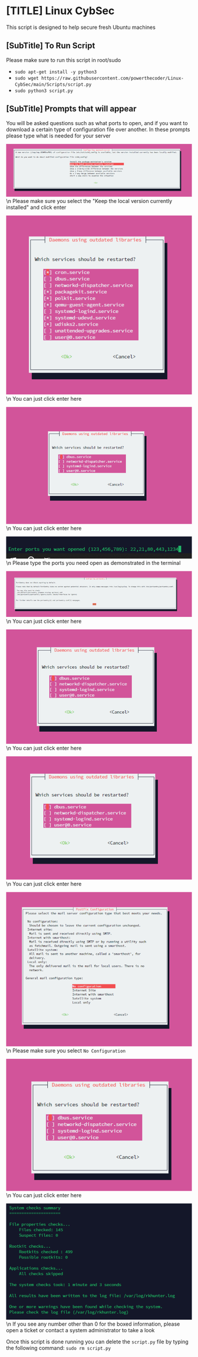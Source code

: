 # [TITLE] Linux CybSec

This script is designed to help secure fresh Ubuntu machines

## [SubTitle] To Run Script
Please make sure to run this script in root/sudo
- `sudo apt-get install -y python3`
- `sudo wget https://raw.githubusercontent.com/powerthecoder/Linux-CybSec/main/Scripts/script.py`
- `sudo python3 script.py`

## [SubTitle] Prompts that will appear
You will be asked questions such as what ports to open, and if you want to download a certain type of configuration file over another. In these prompts please type what is needed for your server

![Photo 1](Photos/photo1.png)\n
Please make sure you select the "Keep the local version currently installed" and click enter

![Photo 2](Photos/photo2.png)\n
You can just click enter here

![Photo 3](Photos/photo3.png)\n
You can just click enter here

![Photo 4](Photos/photo4.png)\n
Please type the ports you need open as demonstrated in the terminal

![Photo 5](Photos/photo5.png)\n
You can just click enter here

![Photo 6](Photos/photo6.png)\n
You can just click enter here

![Photo 7](Photos/photo7.png)\n
You can just click enter here

![Photo 8](Photos/photo8.png)\n
Please make sure you select `No Configuration`

![Photo 9](Photos/photo9.png)\n
You can just click enter here

![Photo 10](Photos/photo10.png)\n
If you see any number other than 0 for the boxed information, please open a ticket or contact a system administrator to take a look

Once this script is done running you can delete the `script.py` file by typing the following command:
`sudo rm script.py`
